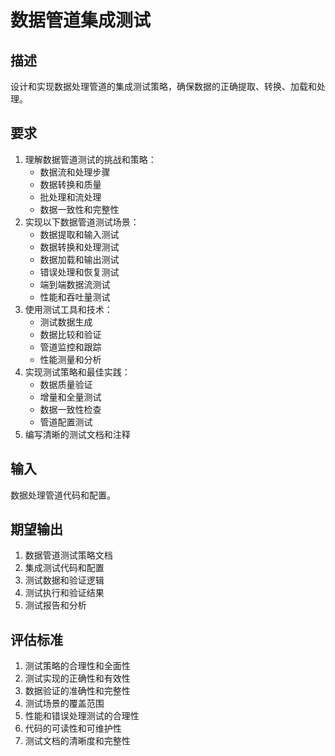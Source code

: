 # 数据管道集成测试

## 描述
设计和实现数据处理管道的集成测试策略，确保数据的正确提取、转换、加载和处理。

## 要求
1. 理解数据管道测试的挑战和策略：
   - 数据流和处理步骤
   - 数据转换和质量
   - 批处理和流处理
   - 数据一致性和完整性
2. 实现以下数据管道测试场景：
   - 数据提取和输入测试
   - 数据转换和处理测试
   - 数据加载和输出测试
   - 错误处理和恢复测试
   - 端到端数据流测试
   - 性能和吞吐量测试
3. 使用测试工具和技术：
   - 测试数据生成
   - 数据比较和验证
   - 管道监控和跟踪
   - 性能测量和分析
4. 实现测试策略和最佳实践：
   - 数据质量验证
   - 增量和全量测试
   - 数据一致性检查
   - 管道配置测试
5. 编写清晰的测试文档和注释

## 输入
数据处理管道代码和配置。

## 期望输出
1. 数据管道测试策略文档
2. 集成测试代码和配置
3. 测试数据和验证逻辑
4. 测试执行和验证结果
5. 测试报告和分析

## 评估标准
1. 测试策略的合理性和全面性
2. 测试实现的正确性和有效性
3. 数据验证的准确性和完整性
4. 测试场景的覆盖范围
5. 性能和错误处理测试的合理性
6. 代码的可读性和可维护性
7. 测试文档的清晰度和完整性